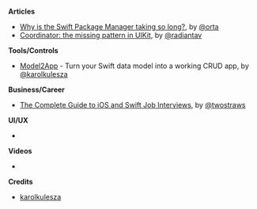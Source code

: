 
**Articles**

* [Why is the Swift Package Manager taking so long?](http://artsy.github.io/blog/2018/12/21/why-is-swiftpm-taking-so-long/), by [@orta](https://twitter.com/orta)
* [Coordinator: the missing pattern in UIKit](http://aplus.rs/2018/coordinator-missing-pattern-uikit/), by [@radiantav](http://twitter.com/radiantav)

**Tools/Controls**

* [Model2App](https://github.com/Q-Mobile/Model2App) - Turn your Swift data model into a working CRUD app, by [@karolkulesza](https://twitter.com/karolkulesza)

**Business/Career**

* [The Complete Guide to iOS and Swift Job Interviews](https://www.hackingwithswift.com/articles/157/the-complete-guide-to-ios-and-swift-job-interviews), by [@twostraws](https://twitter.com/twostraws)

**UI/UX**

* 

**Videos**

* 

**Credits**

* [karolkulesza](https://github.com/karolkulesza)
